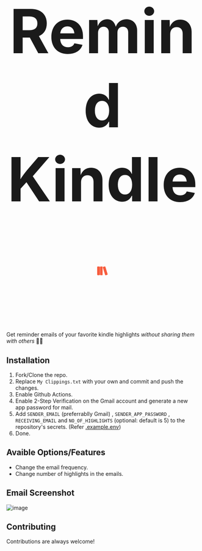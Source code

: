 <h1 align="center" style="font-size: 10rem;">
Remind Kindle 
<img src="logo.svg" height="24px" />
</h1>

Get reminder emails of your favorite kindle highlights *without sharing them with others* 📔🔖


## Installation

1. Fork/Clone the repo. 
2. Replace `My Clippings.txt` with your own and commit and push the changes.
3. Enable Github Actions.
4. Enable 2-Step Verification on the Gmail account and generate a new app password for mail.
4. Add `SENDER_EMAIL` (preferrablly Gmail) , `SENDER_APP_PASSWORD` , `RECEIVING_EMAIL` and `NO_OF_HIGHLIGHTS` (optional: default is 5) to the repository's secrets. (Refer [.example.env](/.example.env))
5. Done.

## Avaible Options/Features
- Change the email frequency.
- Change number of highlights in the emails.
 
## Email Screenshot
<img width="405" alt="image" src="https://user-images.githubusercontent.com/73903781/200693278-b84c6d7a-d3e3-4db5-9023-4c0473dc753b.png">

## Contributing

Contributions are always welcome!
